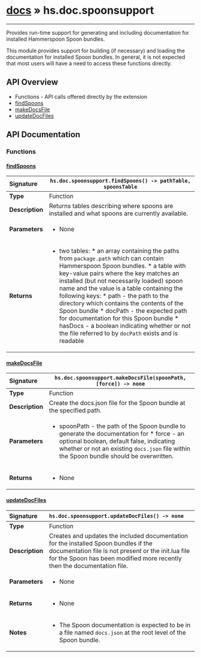 # [docs](index.md) » hs.doc.spoonsupport
---

Provides run-time support for generating and including documentation for installed Hammerspoon Spoon bundles.

This module provides support for building (if necessary) and loading the documentation for installed Spoon bundles.  In general, it is not expected that most users will have a need to access these functions directly.

## API Overview
* Functions - API calls offered directly by the extension
 * [findSpoons](#findspoons)
 * [makeDocsFile](#makedocsfile)
 * [updateDocFiles](#updatedocfiles)

## API Documentation

### Functions

#### [findSpoons](#findspoons)
| <span style="float: left;">**Signature**</span> | <span style="float: left;">`hs.doc.spoonsupport.findSpoons() -> pathTable, spoonsTable` </span>                                                          |
| -----------------------------------------------------|---------------------------------------------------------------------------------------------------------|
| **Type**                                             | Function |
| **Description**                                      | Returns tables describing where spoons are installed and what spoons are currently available. |
| **Parameters**                                       | <ul><li>None</li></ul> |
| **Returns**                                          | <ul><li>two tables:   * an array containing the paths from <code>package.path</code> which can contain Hammerspoon Spoon bundles.   * a table with key-value pairs where the key matches an installed (but not necessarily loaded) spoon name and the value is a table containing the following keys:     * path    - the path to the directory which contains the contents of the Spoon bundle     * docPath - the expected path for documentation for this Spoon bundle     * hasDocs - a boolean indicating whether or not the file referred to by <code>docPath</code> exists and is readable</li></ul> |

#### [makeDocsFile](#makedocsfile)
| <span style="float: left;">**Signature**</span> | <span style="float: left;">`hs.doc.spoonsupport.makeDocsFile(spoonPath, [force]) -> none` </span>                                                          |
| -----------------------------------------------------|---------------------------------------------------------------------------------------------------------|
| **Type**                                             | Function |
| **Description**                                      | Create the docs.json file for the Spoon bundle at the specified path. |
| **Parameters**                                       | <ul><li>spoonPath - the path of the Spoon bundle to generate the documentation for * force     - an optional boolean, default false, indicating whether or not an existing <code>docs.json</code> file within the Spoon bundle should be overwritten.</li></ul> |
| **Returns**                                          | <ul><li>None</li></ul> |

#### [updateDocFiles](#updatedocfiles)
| <span style="float: left;">**Signature**</span> | <span style="float: left;">`hs.doc.spoonsupport.updateDocFiles() -> none` </span>                                                          |
| -----------------------------------------------------|---------------------------------------------------------------------------------------------------------|
| **Type**                                             | Function |
| **Description**                                      | Creates and updates the included documentation for the installed Spoon bundles if the documentation file is not present or the init.lua file for the Spoon has been modified more recently then the documentation file. |
| **Parameters**                                       | <ul><li>None</li></ul> |
| **Returns**                                          | <ul><li>None</li></ul> |
| **Notes**                                            | <ul><li>The Spoon documentation is expected to be in a file named <code>docs.json</code> at the root level of the Spoon bundle.</li></ul> |

